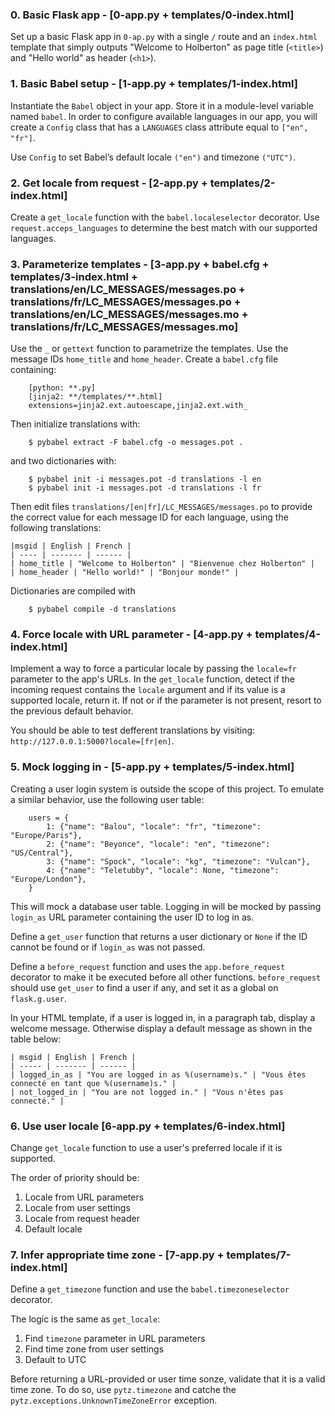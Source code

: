 ### 0. Basic Flask app - [0-app.py + templates/0-index.html]

Set up a basic Flask app in `0-ap.py` with a single `/` route and an `index.html` template that simply outputs "Welcome to Holberton" as page title (`<title>`) and "Hello world" as header (`<h1>`).

### 1. Basic Babel setup - [1-app.py + templates/1-index.html]
Instantiate the `Babel` object in your app. Store it in a module-level variable named `babel`.
In order to configure available languages in our app, you will create a `Config` class that has a `LANGUAGES` class attribute equal to `["en", "fr"]`.

Use `Config` to set Babel’s default locale `("en")` and timezone `("UTC")`.

### 2. Get locale from request - [2-app.py + templates/2-index.html]

Create a `get_locale` function with the `babel.localeselector` decorator.  Use `request.acceps_languages` to determine the best match with our supported languages.

### 3. Parameterize templates - [3-app.py + babel.cfg + templates/3-index.html + translations/en/LC_MESSAGES/messages.po + translations/fr/LC_MESSAGES/messages.po + translations/en/LC_MESSAGES/messages.mo + translations/fr/LC_MESSAGES/messages.mo]

Use the `_` or `gettext` function to parametrize the templates.  Use the message IDs `home_title` and `home_header`.
Create a `babel.cfg` file containing:
```
    [python: **.py]
    [jinja2: **/templates/**.html]
    extensions=jinja2.ext.autoescape,jinja2.ext.with_
```
Then initialize translations with:
```
    $ pybabel extract -F babel.cfg -o messages.pot .
```
and two dictionaries with:
```
    $ pybabel init -i messages.pot -d translations -l en
    $ pybabel init -i messages.pot -d translations -l fr
```
Then edit files `translations/[en|fr]/LC_MESSAGES/messages.po` to provide the correct value for each message ID for each language, using the following translations:
```
|msgid | English | French |
| ---- | ------- | ------ |
| home_title | "Welcome to Holberton" | "Bienvenue chez Holberton" |
| home_header | "Hello world!" | "Bonjour monde!" |
```
Dictionaries are compiled with
```
    $ pybabel compile -d translations
```
### 4. Force locale with URL parameter - [4-app.py + templates/4-index.html]

Implement a way to force a particular locale by passing the `locale=fr` parameter to the app's URLs.
In the `get_locale` function, detect if the incoming request contains the `locale` argument and if its value is a supported locale, return it.  If not or if the parameter is not present, resort to the previous default behavior.

You should be able to test defferent translations by visiting: `http://127.0.0.1:5000?locale=[fr|en]`.

### 5. Mock logging in - [5-app.py + templates/5-index.html]

Creating a user login system is outside the scope of this project.
To emulate a similar behavior, use the following user table:
```
    users = {
        1: {"name": "Balou", "locale": "fr", "timezone": "Europe/Paris"},
        2: {"name": "Beyonce", "locale": "en", "timezone": "US/Central"},
        3: {"name": "Spock", "locale": "kg", "timezone": "Vulcan"},
        4: {"name": "Teletubby", "locale": None, "timezone": "Europe/London"},
    }
```
This will mock a database user table. Logging in will be mocked by passing `login_as` URL parameter containing the user ID to log in as.

Define a `get_user` function that returns a user dictionary or `None` if the ID cannot be found or if `login_as` was not passed.

Define a `before_request` function and uses the `app.before_request` decorator to make it be executed before all other functions.  `before_request` should use `get_user` to find a user if any, and set it as a global on `flask.g.user`.

In your HTML template, if a user is logged in, in a paragraph tab, display a welcome message. Otherwise display a default message as shown in the table below:
```
| msgid | English | French |
| ----- | ------- | ------ |
| logged_in_as | "You are logged in as %(username)s." | "Vous êtes connecté en tant que %(username)s." |
| not_logged_in | "You are not logged in." | "Vous n'êtes pas connecté." |
```
### 6. Use user locale [6-app.py + templates/6-index.html]

Change `get_locale` function to use a user's preferred locale if it is supported.

The order of priority should be:

1. Locale from URL parameters
2. Locale from user settings
3. Locale from request header
4. Default locale

### 7. Infer appropriate time zone - [7-app.py + templates/7-index.html]

Define a `get_timezone` function and use the `babel.timezoneselector` decorator.

The logic is the same as `get_locale`:

1. Find `timezone` parameter in URL parameters
2. Find time zone from user settings
3. Default to UTC

Before returning a URL-provided or user time sonze, validate that it is a valid time zone.  To do so, use `pytz.timezone` and catche the `pytz.exceptions.UnknownTimeZoneError` exception.
